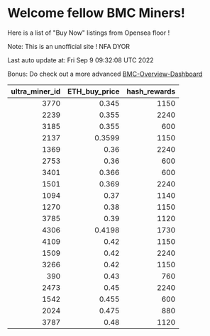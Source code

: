 # Welcome fellow BMC Miners!
Here is a list of "Buy Now" listings from Opensea floor !

Note: This is an unofficial site ! NFA DYOR

Last auto update at: Fri Sep  9 09:32:08 UTC 2022

Bonus: Do check out a more advanced [BMC-Overview-Dashboard](https://dune.com/defifunk/BMC-Overview-Dashboard)


|   ultra_miner_id |   ETH_buy_price |   hash_rewards |
|-----------------:|----------------:|---------------:|
|             3770 |          0.345  |           1150 |
|             2239 |          0.355  |           2240 |
|             3185 |          0.355  |            600 |
|             2137 |          0.3599 |           1150 |
|             1369 |          0.36   |           2240 |
|             2753 |          0.36   |            600 |
|             3401 |          0.366  |            600 |
|             1501 |          0.369  |           2240 |
|             1094 |          0.37   |           1140 |
|             1270 |          0.38   |           1150 |
|             3785 |          0.39   |           1120 |
|             4306 |          0.4198 |           1730 |
|             4109 |          0.42   |           1150 |
|             1509 |          0.42   |           2240 |
|             3266 |          0.42   |           1150 |
|              390 |          0.43   |            760 |
|             2473 |          0.45   |           2240 |
|             1542 |          0.455  |            600 |
|             2024 |          0.475  |            880 |
|             3787 |          0.48   |           1120 |